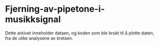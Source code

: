 # Fjerning-av-pipetone-i-musikksignal
Dette arkivet inneholder dataen, og koden som ble brukt til å plotte daten, fra de ulike analysene av kretsen.
